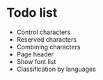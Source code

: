 # Todo list

- Control characters
- Reserved characters
- Combining characters
- Page header
- Show font list
- Classification by languages
